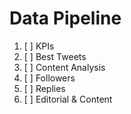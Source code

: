 # Data Pipeline

1. [ ] KPIs
2. [ ] Best Tweets
3. [ ] Content Analysis
4. [ ] Followers
5. [ ] Replies
6. [ ] Editorial & Content
